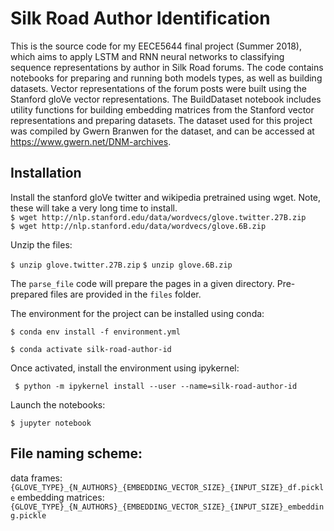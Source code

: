 # Silk Road Author Identification

This is the source code for my EECE5644 final project (Summer 2018), which aims to apply LSTM and RNN neural networks to classifying sequence representations by author in Silk Road forums. The code contains notebooks for preparing and running both models types, as well as building datasets. Vector representations of the forum posts were built using the Stanford gloVe vector representations. The BuildDataset notebook includes utility functions for building embedding matrices from the Stanford vector representations and preparing datasets. The dataset used for this project was compiled by Gwern Branwen for the dataset, and can be accessed at https://www.gwern.net/DNM-archives.

## Installation

Install the stanford gloVe twitter and wikipedia pretrained using wget. Note, these will take a very long time to install.
<br>
`$ wget http://nlp.stanford.edu/data/wordvecs/glove.twitter.27B.zip`
<br>
`$ wget http://nlp.stanford.edu/data/wordvecs/glove.6B.zip `

Unzip the files:

`$ unzip glove.twitter.27B.zip`
`$ unzip glove.6B.zip`

The `parse_file` code will prepare the pages in a given directory. Pre-prepared files are provided in the `files` folder.

The environment for the project can be installed using conda:

`$ conda env install -f environment.yml`

`$ conda activate silk-road-author-id`

Once activated, install the environment using ipykernel:

` $ python -m ipykernel install --user --name=silk-road-author-id`

Launch the notebooks:

` $ jupyter notebook `

## File naming scheme:
data frames:
`{GLOVE_TYPE}_{N_AUTHORS}_{EMBEDDING_VECTOR_SIZE}_{INPUT_SIZE}_df.pickle`
embedding matrices: 
`{GLOVE_TYPE}_{N_AUTHORS}_{EMBEDDING_VECTOR_SIZE}_{INPUT_SIZE}_embedding.pickle`
